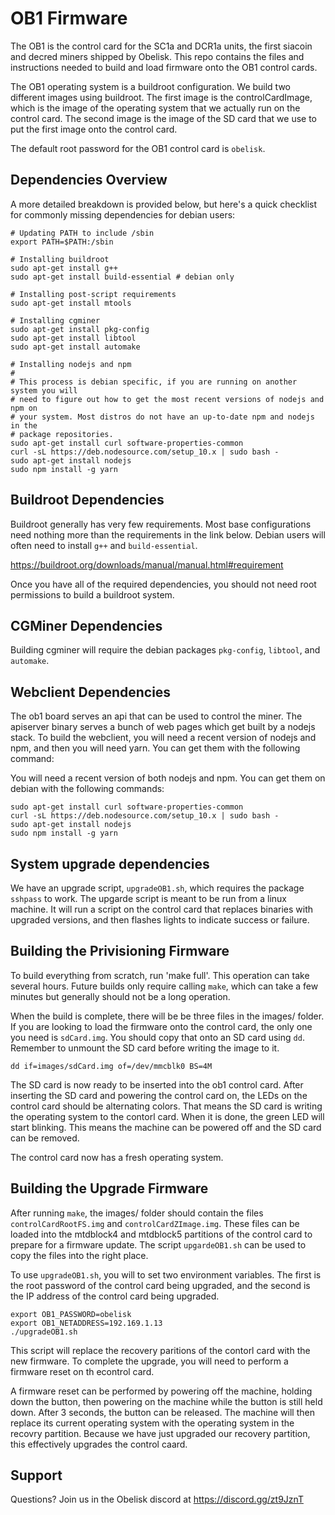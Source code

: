 # OB1 Firmware

The OB1 is the control card for the SC1a and DCR1a units, the first siacoin and
decred miners shipped by Obelisk. This repo contains the files and instructions
needed to build and load firmware onto the OB1 control cards.

The OB1 operating system is a buildroot configuration. We build two different
images using buildroot. The first image is the controlCardImage, which is the
image of the operating system that we actually run on the control card. The
second image is the image of the SD card that we use to put the first image onto
the control card.

The default root password for the OB1 control card is `obelisk`.

## Dependencies Overview

A more detailed breakdown is provided below, but here's a quick checklist for
commonly missing dependencies for debian users:

```
# Updating PATH to include /sbin
export PATH=$PATH:/sbin

# Installing buildroot
sudo apt-get install g++
sudo apt-get install build-essential # debian only

# Installing post-script requirements
sudo apt-get install mtools

# Installing cgminer
sudo apt-get install pkg-config
sudo apt-get install libtool
sudo apt-get install automake

# Installing nodejs and npm
#
# This process is debian specific, if you are running on another system you will
# need to figure out how to get the most recent versions of nodejs and npm on
# your system. Most distros do not have an up-to-date npm and nodejs in the
# package repositories.
sudo apt-get install curl software-properties-common 
curl -sL https://deb.nodesource.com/setup_10.x | sudo bash -
sudo apt-get install nodejs
sudo npm install -g yarn
```

## Buildroot Dependencies

Buildroot generally has very few requirements. Most base configurations need
nothing more than the requirements in the link below. Debian users will often
need to install `g++` and `build-essential`.

https://buildroot.org/downloads/manual/manual.html#requirement

Once you have all of the required dependencies, you should not need root
permissions to build a buildroot system.

## CGMiner Dependencies

Building cgminer will require the debian packages `pkg-config`, `libtool`, and
`automake`.

## Webclient Dependencies

The ob1 board serves an api that can be used to control the miner. The apiserver
binary serves a bunch of web pages which get built by a nodejs stack. To build
the webclient, you will need a recent version of nodejs and npm, and then you
will need yarn. You can get them with the following command:

You will need a recent version of both nodejs and npm. You can get them on
debian with the following commands:

```
sudo apt-get install curl software-properties-common
curl -sL https://deb.nodesource.com/setup_10.x | sudo bash -
sudo apt-get install nodejs
sudo npm install -g yarn
```

## System upgrade dependencies

We have an upgrade script, `upgradeOB1.sh`, which requires the package `sshpass`
to work. The upgarde script is meant to be run from a linux machine. It will run
a script on the control card that replaces binaries with upgraded versions, and
then flashes lights to indicate success or failure.

## Building the Privisioning Firmware

To build everything from scratch, run 'make full'. This operation can take
several hours. Future builds only require calling `make`, which can take a few
minutes but generally should not be a long operation.

When the build is complete, there will be be three files in the images/ folder.
If you are looking to load the firmware onto the control card, the only one you
need is `sdCard.img`. You should copy that onto an SD card using `dd`. Remember
to unmount the SD card before writing the image to it.

```
dd if=images/sdCard.img of=/dev/mmcblk0 BS=4M
```

The SD card is now ready to be inserted into the ob1 control card. After
inserting the SD card and powering the control card on, the LEDs on the control
card should be alternating colors. That means the SD card is writing the
operating system to the contorl card. When it is done, the green LED will start
blinking. This means the machine can be powered off and the SD card can be
removed.

The control card now has a fresh operating system.

## Building the Upgrade Firmware

After running `make`, the images/ folder should contain the files
`controlCardRootFS.img` and `controlCardZImage.img`. These files can be loaded
into the mtdblock4 and mtdblock5 partitions of the control card to prepare for a
firmware update. The script `upgardeOB1.sh` can be used to copy the files into
the right place.

To use `upgradeOB1.sh`, you will to set two environment variables. The first is
the root password of the control card being upgraded, and the second is the IP
address of the control card being upgraded.

```
export OB1_PASSWORD=obelisk
export OB1_NETADDRESS=192.169.1.13
./upgradeOB1.sh
```

This script will replace the recovery paritions of the contorl card with the new
firmware. To complete the upgrade, you will need to perform a firmware reset on
th econtrol card.

A firmware reset can be performed by powering off the machine, holding down the
button, then powering on the machine while the button is still held down. After
3 seconds, the button can be released. The machine will then replace its current
operating system with the operating system in the recovry partition. Because we
have just upgraded our recovery partition, this effectively upgrades the control
caard.

## Support

Questions? Join us in the Obelisk discord at https://discord.gg/zt9JznT

